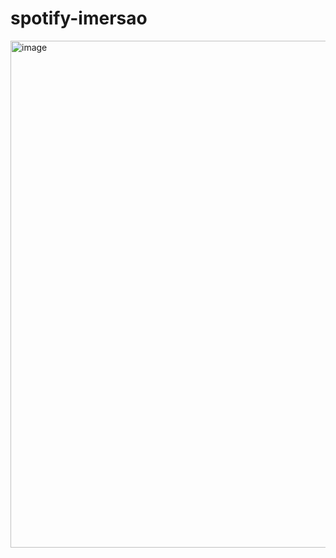 # spotify-imersao
<img width="1869" height="811" alt="image" src="https://github.com/user-attachments/assets/3d34c6cb-67ce-4338-8d9b-0c14ae2a29ad" />
